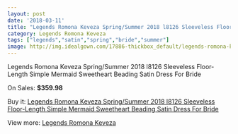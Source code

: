 ```yaml
---
layout: post
date: '2018-03-11'
title: "Legends Romona Keveza Spring/Summer 2018 l8126 Sleeveless Floor-Length Simple Mermaid Sweetheart Beading Satin Dress For Bride"
category: Legends Romona Keveza
tags: ["legends","satin","spring","bride","summer"]
image: http://img.idealgown.com/17886-thickbox_default/legends-romona-keveza-spring-summer-2018-l8126-sleeveless-floor-length-simple-mermaid-sweetheart-beading-satin-dress-for-bride.jpg
---
```

Legends Romona Keveza Spring/Summer 2018 l8126 Sleeveless Floor-Length Simple Mermaid Sweetheart Beading Satin Dress For Bride

On Sales: **$359.98**
<a href="https://www.idealgown.com/en/legends-romona-keveza/6939-legends-romona-keveza-spring-summer-2018-l8126-sleeveless-floor-length-simple-mermaid-sweetheart-beading-satin-dress-for-bride.html"><amp-img layout="responsive" width="600" height="600" src="//img.idealgown.com/17886-thickbox_default/legends-romona-keveza-spring-summer-2018-l8126-sleeveless-floor-length-simple-mermaid-sweetheart-beading-satin-dress-for-bride.jpg" alt="Legends Romona Keveza Spring/Summer 2018 l8126 Sleeveless Floor-Length Simple Mermaid Sweetheart Beading Satin Dress For Bride 0" /></a>
<a href="https://www.idealgown.com/en/legends-romona-keveza/6939-legends-romona-keveza-spring-summer-2018-l8126-sleeveless-floor-length-simple-mermaid-sweetheart-beading-satin-dress-for-bride.html"><amp-img layout="responsive" width="600" height="600" src="//img.idealgown.com/17887-thickbox_default/legends-romona-keveza-spring-summer-2018-l8126-sleeveless-floor-length-simple-mermaid-sweetheart-beading-satin-dress-for-bride.jpg" alt="Legends Romona Keveza Spring/Summer 2018 l8126 Sleeveless Floor-Length Simple Mermaid Sweetheart Beading Satin Dress For Bride 1" /></a>

Buy it: [Legends Romona Keveza Spring/Summer 2018 l8126 Sleeveless Floor-Length Simple Mermaid Sweetheart Beading Satin Dress For Bride](https://www.idealgown.com/en/legends-romona-keveza/6939-legends-romona-keveza-spring-summer-2018-l8126-sleeveless-floor-length-simple-mermaid-sweetheart-beading-satin-dress-for-bride.html "Legends Romona Keveza Spring/Summer 2018 l8126 Sleeveless Floor-Length Simple Mermaid Sweetheart Beading Satin Dress For Bride")

View more: [Legends Romona Keveza](https://www.idealgown.com/en/122-legends-romona-keveza "Legends Romona Keveza")
